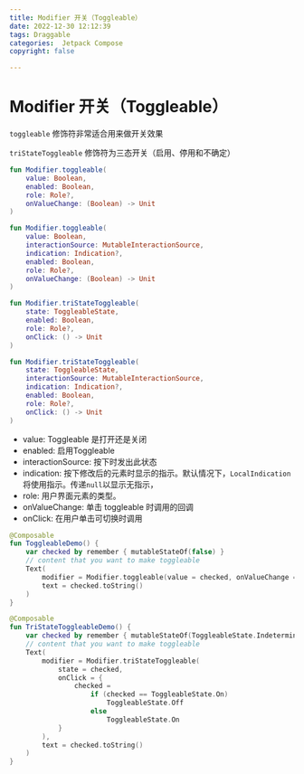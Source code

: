 ```yaml
---
title: Modifier 开关（Toggleable）
date: 2022-12-30 12:12:39
tags: Draggable
categories:  Jetpack Compose
copyright: false

---
```


# Modifier 开关（Toggleable）

`toggleable` 修饰符非常适合用来做开关效果

`triStateToggleable` 修饰符为三态开关（启用、停用和不确定）

```kotlin
fun Modifier.toggleable(
    value: Boolean,
    enabled: Boolean,
    role: Role?,
    onValueChange: (Boolean) -> Unit
)

fun Modifier.toggleable(
    value: Boolean,
    interactionSource: MutableInteractionSource,
    indication: Indication?,
    enabled: Boolean,
    role: Role?,
    onValueChange: (Boolean) -> Unit
)

fun Modifier.triStateToggleable(
    state: ToggleableState,
    enabled: Boolean,
    role: Role?,
    onClick: () -> Unit
)

fun Modifier.triStateToggleable(
    state: ToggleableState,
    interactionSource: MutableInteractionSource,
    indication: Indication?,
    enabled: Boolean,
    role: Role?,
    onClick: () -> Unit
)
```

- value: Toggleable 是打开还是关闭
- enabled: 启用Toggleable 
- interactionSource: 按下时发出此状态
- indication: 按下修改后的元素时显示的指示。默认情况下，`LocalIndication`将使用指示。传递`null`以显示无指示，
- role: 用户界面元素的类型。
- onValueChange: 单击 toggleable 时调用的回调
- onClick: 在用户单击可切换时调用

```kotlin
@Composable
fun ToggleableDemo() {
    var checked by remember { mutableStateOf(false) }
    // content that you want to make toggleable
    Text(
        modifier = Modifier.toggleable(value = checked, onValueChange = { checked = it }),
        text = checked.toString()
    )
}

@Composable
fun TriStateToggleableDemo() {
    var checked by remember { mutableStateOf(ToggleableState.Indeterminate) }
    // content that you want to make toggleable
    Text(
        modifier = Modifier.triStateToggleable(
            state = checked,
            onClick = {
                checked =
                    if (checked == ToggleableState.On)
                        ToggleableState.Off
                    else
                        ToggleableState.On
            }
        ),
        text = checked.toString()
    )
}
```

